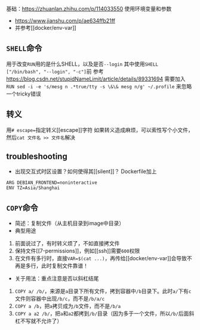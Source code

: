 基础：https://zhuanlan.zhihu.com/p/114033550
使用环境变量和参数
- https://www.jianshu.com/p/ae634ffb21ff
- 并参考[[docker/env-var]]
## `SHELL`命令
用于改变`RUN`用的是什么SHELL，以及是否`--login`
其中使用`SHELL ["/bin/bash", "--login", "-c"]`前
参考
https://blog.csdn.net/stupidNameLimit/article/details/89331694
需要加入
`RUN sed -i -e 's/mesg n .*true/tty -s \&\& mesg n/g' ~/.profile`
来忽略一个tricky错误
## 转义
用`# escape=`指定转义[[escape]]字符
如果转义造成麻烦，可以索性写个小文件，然后`cat 文件名 >> 文件名`解决
## troubleshooting
- 出现交互式时区设置？如何使得其[[silent]]？
Dockerfile加上
```docker
ARG DEBIAN_FRONTEND=noninteractive
ENV TZ=Asia/Shanghai
```
## `COPY`命令
- 简述：复制文件（从主机目录到image中目录）
- 典型用途
1. 前面说过了，有时转义烦了，不如直接拷文件
2. 保持文件[[7-permissions]]，例如[[ssh]]需要`600`权限
3. 在文件有多行时，直接`VAR=$(cat ...)`，再传给[[docker/env-var]]会导致不再是多行，此时复制文件靠谱！
- 关于用法：重点注意是否以斜杠结尾
1. `COPY a/ /b/`，来源是`a`目录下所有文件，拷到容器中`/b`目录下。此时`a/`下有`c`文件则容器中出现`/b/c`，而不是`/b/a/c`
2. `COPY a /b`，把`a`拷贝成为`/b`文件，而不是`/b/a`
3. `COPY a a2 /b/`，把`a`和`a2`都拷到`/b/`目录（因为多于一个文件，所以`/b/`后面斜杠不写就不允许了）